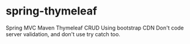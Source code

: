 # spring-thymeleaf
Spring MVC Maven 
Thymeleaf
CRUD
Using bootstrap CDN
Don't code server validation, and don't use try catch too.
